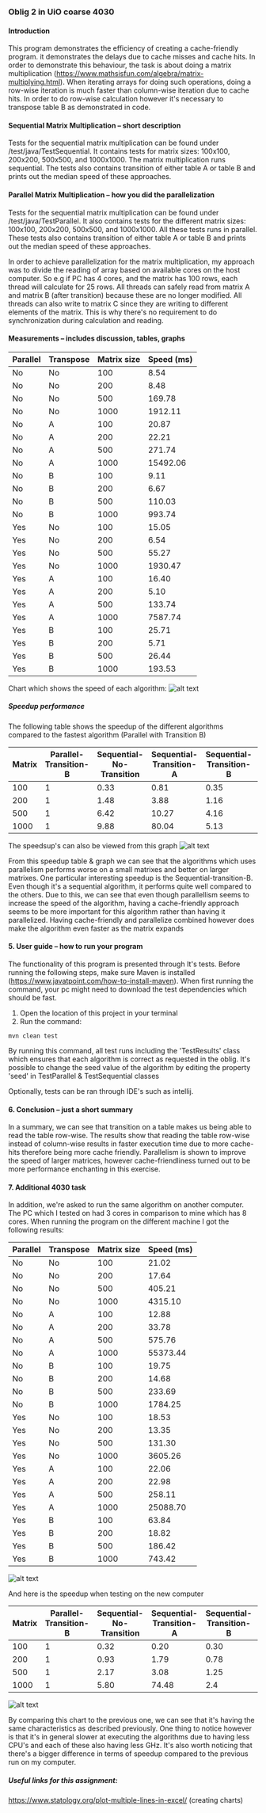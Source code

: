 ### Oblig 2 in UiO coarse 4030

#### Introduction
This program demonstrates the efficiency of creating a cache-friendly program. it demonstrates the delays due to cache misses and cache hits.
In order to demonstrate this behaviour, the task is about doing a matrix multiplication (https://www.mathsisfun.com/algebra/matrix-multiplying.html).
When iterating arrays for doing such operations, doing a row-wise iteration is much faster than column-wise iteration due to cache hits. In order to do row-wise calculation
however it's necessary to transpose table B as demonstrated in code.

#### Sequential Matrix Multiplication – short description
Tests for the sequential matrix multiplication can be found under /test/java/TestSequential.
It contains tests for matrix sizes: 100x100, 200x200, 500x500, and 1000x1000. The matrix multiplication runs sequential.
The tests also contains transition of either table A or table B and prints out the median speed of these approaches.


#### Parallel Matrix Multiplication – how you did the parallelization
Tests for the sequential matrix multiplication can be found under /test/java/TestParallel.
It also contains tests for the different matrix sizes: 100x100, 200x200, 500x500, and 1000x1000. All these tests runs in parallel.
These tests also contains transition of either table A or table B and prints out the median speed of these approaches.

In order to achieve parallelization for the matrix multiplication, my approach was to divide the reading of array based on
available cores on the host computer. So e.g if PC has 4 cores, and the matrix has 100 rows, each thread will calculate for 25 rows.
All threads can safely read from matrix A and matrix B (after transition) because these are no longer modified. All threads can also write to matrix C
since they are writing to different elements of the matrix. This is why there's no requirement to do synchronization during calculation and reading.

#### Measurements – includes discussion, tables, graphs

|Parallel | Transpose | Matrix size | Speed (ms)|
|---------|-----------|-------------|-----------|
|No       |No         | 100         |8.54     |
|No       |No         | 200         |8.48     |
|No       |No         | 500         |169.78     |
|No       |No         | 1000        |1912.11    |
|No       |A         | 100         |20.87     |
|No       |A         | 200         |22.21     |
|No       |A         | 500         |271.74     |
|No       |A         | 1000         |15492.06     |
|No       |B         | 100         |9.11     |
|No       |B         | 200         |6.67     |
|No       |B         | 500         |110.03     |
|No       |B         | 1000         |993.74     |
|Yes       |No         | 100         |15.05     |
|Yes       |No         | 200         |6.54     |
|Yes       |No         | 500         |55.27     |
|Yes       |No         | 1000         |1930.47     |
|Yes       |A         | 100         |16.40     |
|Yes       |A         | 200         |5.10     |
|Yes       |A         | 500         |133.74     |
|Yes       |A         | 1000         |7587.74     |
|Yes       |B         | 100         |25.71     |
|Yes       |B         | 200         |5.71     |
|Yes       |B         | 500         |26.44     |
|Yes       |B         | 1000         |193.53     |


Chart which shows the speed of each algorithm:
![alt text](docs/speed-chart.png)


##### Speedup performance
The following table shows the speedup of the different algorithms compared to the fastest algorithm (Parallel with Transition B)

|Matrix | Parallel-Transition-B|Sequential-No-Transition  |Sequential-Transition-A |Sequential-Transition-B| Parallel-No-Transition | Parallel-transition-A|  
|-------|----------------------|---------------------------|------------------------|-----------------------|------------------------|----------------------|
|100    |1                     |0.33                       |0.81                    |0.35                   |0.5                     |0.63                  |
|200    |1                     |1.48                       |3.88                    |1.16                   |1.14                    |0.89                  |
|500    |1                     |6.42                       |10.27                   |4.16                   |2.09                    |5.05                  |
|1000   |1                     |9.88                       |80.04                   |5.13                   |9.97                    |39.20                 |

The speedsup's can also be viewed from this graph
![alt text](docs/speedup-chart.png)

From this speedup table & graph we can see that the algorithms which uses parallelism performs worse on a small matrixes and better on larger matrixes. One particular interesting speedup is the Sequential-transition-B. Even though it's a sequential algorithm, it performs quite well compared to the others. Due to this, we can see that
even though parallellism seems to increase the speed of the algorithm, having a cache-friendly approach seems to be more important for this algorithm rather than having it parallelized. Having cache-friendly and parallelize combined however does make the algorithm even faster as the matrix expands

#### 5. User guide – how to run your program
The functionality of this program is presented through It's tests.
Before running the following steps, make sure Maven is installed (https://www.javatpoint.com/how-to-install-maven).
When first running the command, your pc might need to download the test dependencies which should be fast.


1. Open the location of this project in your terminal
2. Run the command:
```
mvn clean test
```


By running this command, all test runs including the 'TestResults' class which ensures that each algorithm is correct as requested in the oblig.
It's possible to change the seed value of the algorithm by editing the property 'seed' in TestParallel & TestSequential classes

Optionally, tests can be ran through IDE's such as intellij.

#### 6. Conclusion – just a short summary
In a summary, we can see that transition on a table makes us being able to read the table row-wise. The results show that reading the table row-wise instead of column-wise results in faster execution time due to more cache-hits therefore being more cache friendly. Parallelism is shown to improve the speed of larger matrices, however cache-friendliness turned out to be more performance enchanting in this exercise.


#### 7. Additional 4030 task
In addition, we're asked to run the same algorithm on another computer. The PC which I tested on had 3 cores in comparison to mine which has 8 cores. When running the program on the different machine I got the following results:

|Parallel | Transpose | Matrix size | Speed (ms)|
|---------|-----------|-------------|-----------|
|No       |No         | 100         |21.02     |
|No       |No         | 200         |17.64     |
|No       |No         | 500         |405.21     |
|No       |No         | 1000        |4315.10    |
|No       |A         | 100         |12.88     |
|No       |A         | 200         |33.78     |
|No       |A         | 500         |575.76     |
|No       |A         | 1000         |55373.44     |
|No       |B         | 100         |19.75     |
|No       |B         | 200         |14.68     |
|No       |B         | 500         |233.69     |
|No       |B         | 1000         |1784.25     |
|Yes       |No         | 100         |18.53     |
|Yes       |No         | 200         |13.35     |
|Yes       |No         | 500         |131.30     |
|Yes       |No         | 1000         |3605.26     |
|Yes       |A         | 100         |22.06     |
|Yes       |A         | 200         |22.98     |
|Yes       |A         | 500         |258.11     |
|Yes       |A         | 1000         |25088.70     |
|Yes       |B         | 100         |63.84     |
|Yes       |B         | 200         |18.82     |
|Yes       |B         | 500         |186.42     |
|Yes       |B         | 1000         |743.42     |

![alt text](docs/speed-chart-new-computer.png)

And here is the speedup when testing on the new computer

|Matrix | Parallel-Transition-B|Sequential-No-Transition  |Sequential-Transition-A |Sequential-Transition-B| Parallel-No-Transition | Parallel-transition-A |  
|-------|----------------------|---------------------------|------------------------|-----------------------|-----------------------|-----------------------|
|100    |1                     |0.32                       |0.20                    |0.30                   |0.29                   |0.34                   |
|200    |1                     |0.93                       |1.79                    |0.78                   |0.70                   |1.22                   |
|500    |1                     |2.17                       |3.08                    |1.25                   |0.70                   |1.38                   |
|1000   |1                     |5.80                       |74.48                   |2.4                    |4.8                    |33.74                  |

![alt text](docs/speedup-chart-new-computer.png)


By comparing this chart to the previous one, we can see that it's having the same characteristics as described previously. One thing to notice however is that it's in general slower at executing the algorithms due to having less CPU's and each of these also having less GHz. It's also worth noticing that there's a bigger difference in terms of speedup compared to the previous run on my computer.


##### Useful links for this assignment:
https://www.statology.org/plot-multiple-lines-in-excel/ (creating charts)



